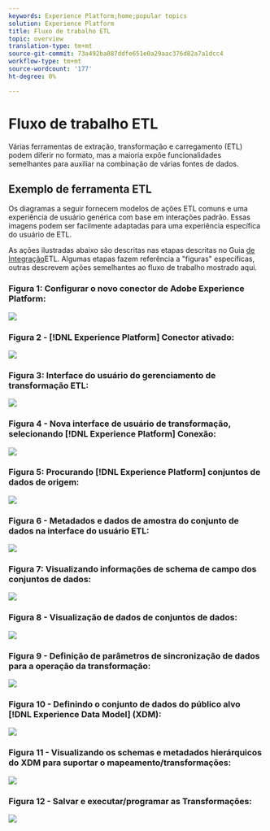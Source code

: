 ```yaml
---
keywords: Experience Platform;home;popular topics
solution: Experience Platform
title: Fluxo de trabalho ETL
topic: overview
translation-type: tm+mt
source-git-commit: 73a492ba887ddfe651e0a29aac376d82a7a1dcc4
workflow-type: tm+mt
source-wordcount: '177'
ht-degree: 0%

---
```



# Fluxo de trabalho ETL

Várias ferramentas de extração, transformação e carregamento (ETL) podem diferir no formato, mas a maioria expõe funcionalidades semelhantes para auxiliar na combinação de várias fontes de dados.

## Exemplo de ferramenta ETL

Os diagramas a seguir fornecem modelos de ações ETL comuns e uma experiência de usuário genérica com base em interações padrão. Essas imagens podem ser facilmente adaptadas para uma experiência específica do usuário de ETL.

As ações ilustradas abaixo são descritas nas etapas descritas no Guia [de Integração](home.md)ETL. Algumas etapas fazem referência a &quot;figuras&quot; específicas, outras descrevem ações semelhantes ao fluxo de trabalho mostrado aqui.

### Figura 1: Configurar o novo conector de Adobe Experience Platform:

![](images/image2.png)

### Figura 2 - [!DNL Experience Platform] Conector ativado:

![](images/image3.png)

### Figura 3: Interface do usuário do gerenciamento de transformação ETL:

![](images/image4.png)

### Figura 4 - Nova interface de usuário de transformação, selecionando [!DNL Experience Platform] Conexão:

![](images/image5.png)

### Figura 5: Procurando [!DNL Experience Platform] conjuntos de dados de origem:

![](images/image6.png)

### Figura 6 - Metadados e dados de amostra do conjunto de dados na interface do usuário ETL:

![](images/image7.png)

### Figura 7: Visualizando informações de schema de campo dos conjuntos de dados:

![](images/image8.png)

### Figura 8 - Visualização de dados de conjuntos de dados:

![](images/image9.png)

### Figura 9 - Definição de parâmetros de sincronização de dados para a operação da transformação:

![](images/image10.png)

### Figura 10 - Definindo o conjunto de dados do público alvo [!DNL Experience Data Model] (XDM):

![](images/image11.png)

### Figura 11 - Visualizando os schemas e metadados hierárquicos do XDM para suportar o mapeamento/transformações:

![](images/image12.png)

### Figura 12 - Salvar e executar/programar as Transformações:

![](images/image13.png)
